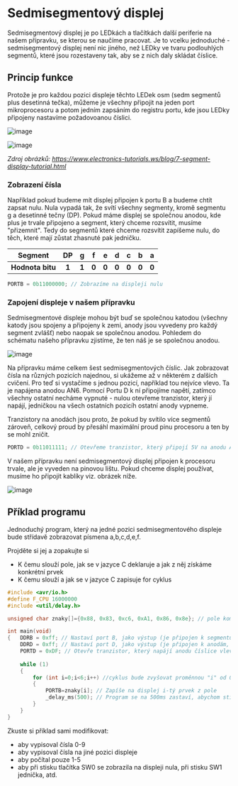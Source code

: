 # Sedmisegmentový displej


Sedmisegmentový displej je po LEDkách a tlačítkách další periferie na našem přípravku, se kterou se naučíme pracovat. Je to vcelku jednoduché - sedmisegmentový displej není nic jiného, než LEDky ve tvaru podlouhlých segmentů, které jsou rozestaveny tak, aby se z nich daly skládat číslice.

## Princip funkce
Protože je pro každou pozici displeje těchto LEDek osm (sedm segmentů plus desetinná tečka), můžeme je všechny připojit na jeden port mikroprocesoru a potom jedním zapsáním do registru portu, kde jsou LEDky připojeny nastavíme požadovoanou číslici.

![image](https://github.com/user-attachments/assets/4ca40da4-f47b-48d5-8bcc-c5c16d119e3e)


![image](https://github.com/user-attachments/assets/60f7e6fe-8fc7-4d36-a042-779cb9903295)

*Zdroj obrázků: https://www.electronics-tutorials.ws/blog/7-segment-display-tutorial.html* 

### Zobrazení čísla
Například pokud budeme mít displej připojen k portu B a budeme chtít zapsat nulu. Nula vypadá tak, že svítí všechny segmenty, kromě segmentu g a desetinné tečny (DP). Pokud máme displej se společnou anodou, kde plus je trvale připojeno a segment, který chceme rozsvítit, musíme "přizemnit". Tedy do segmentů které chceme rozsvítit zapíšeme nulu, do těch, které mají zůstat zhasnuté pak jedničku.

|Segment| DP    | g    | f    | e    | d    | c    | b    | a    | 
|:----:|:----:|:----:|:----:|:----:|:----:|:----:|:----:|:----:| 
|**Hodnota bitu**|  **1**| **1**| **0**|  **0** | **0** | **0** | **0** | **0** | 

```C
PORTB = 0b11000000; // Zobrazíme na displeji nulu
```

### Zapojení displeje v našem  přípravku
Sedmisegmentové displeje mohou být buď se společnou katodou (všechny katody jsou spojeny a připojeny k zemi, anody jsou vyvedeny pro každý segment zvlášť) nebo naopak se společnou anodou. Pohledem do schématu našeho přípravku zjistíme, že ten náš je se společnou anodou.

![image](https://github.com/user-attachments/assets/d7519c09-32a6-4c2c-b350-a08d664351e7)

Na přípravku máme celkem šest sedmisegmentových číslic. Jak zobrazovat čísla na různých pozicích najednou, si ukážeme až v některém z dalších cvičení. Pro teď si vystačíme s jednou pozicí, například tou nejvíce vlevo. Ta je napájena anodou AN6. Pomocí Portu D k ní připojíme napětí, zatímco všechny ostatní necháme vypnuté - nulou otevřeme tranzistor, který jí napájí, jedničkou na všech ostatních pozicíh ostatní anody vypneme. 

Tranzistory na anodách jsou proto, že pokud by svítilo více segmentů zároveň, celkový proud by přesáhl maximální proud pinu procesoru a ten by se mohl zničit.

```C
PORTD = 0b11011111; // Otevřeme tranzistor, který připojí 5V na anodu AN6 (na přípravku nejvíc vlevo).
```

V našem přípravku není sedmisegmentový displej připojen k procesoru trvale, ale je vyveden na pinovou lištu. Pokud chceme displej používat, musíme ho připojit kablíky viz. obrázek níže.

![image](https://github.com/user-attachments/assets/1320cb6d-6883-4c99-9c53-15064df9df56)

## Příklad programu
Jednoduchý program, který na jedné pozici sedmisegmentového displeje bude střídavě zobrazovat písmena a,b,c,d,e,f. 

Projděte si jej a zopakujte si
 - K čemu slouží pole, jak se v jazyce C deklaruje a jak z něj získáme konkrétní prvek
 - K čemu slouží a jak se v jazyce C zapisuje for cyklus


```C
#include <avr/io.h>
#define F_CPU 16000000
#include <util/delay.h>

unsigned char znaky[]={0x88, 0x83, 0xc6, 0xA1, 0x86, 0x8e}; // pole kombinací segmentů (a, b, c, d, e, f)

int main(void)
{	DDRB = 0xff; // Nastaví port B, jako výstup (je připojen k segmentům)
	DDRD = 0xff; // Nastaví port D, jako výstup (je připojen k anodám, řídí, která číslice je aktivní)
	PORTD = 0xDF; // Otevře tranzistor, který napájí anodu číslice vlevo
	
	while (1)
	{
		for (int i=0;i<6;i++) //cyklus bude zvyšovat proměnnou "i" od 0 do 5
		{
			PORTB=znaky[i];	// Zapíše na displej i-tý prvek z pole
			_delay_ms(500); // Program se na 500ms zastaví, abychom stihli okem vnímat změnu
		}
	}
}
```


Zkuste si příklad sami modifikovat:
- aby vypisoval čísla 0-9
- aby vypisoval čísla na jiné pozici displeje
- aby počítal pouze 1-5
- aby při stisku tlačítka SW0 se zobrazila na displeji nula, při stisku SW1 jednička, atd.
